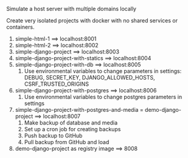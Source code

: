 Simulate a host server with multiple domains locally

Create very isolated projects with docker with no shared services or containers.

1. simple-html-1 ==> localhost:8001
2. simple-html-2 ==> localhost:8002
3. simple-django-project ==> localhost:8003
4. simple-django-project-with-statics ==> localhost:8004
5. simple-django-project-with-db ==> localhost:8005
   1. Use environmental variables to change parameters in settings: DEBUG, SECRET_KEY, DJANGO_ALLOWED_HOSTS, CSRF_TRUSTED_ORIGINS
6. simple-django-project-with-postgres ==> localhost:8006
   1. Use environmental variables to change postgres parameters in settings
7. simple-django-project-with-postgres-and-media = demo-django-project ==> localhost:8007
   1. Make backup of database and media
   2. Set up a cron job for creating backups
   3. Push backup to GitHub
   4. Pull backup from GitHub and load
8. demo-django-project as registry image ==> 8008